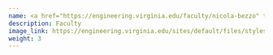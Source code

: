 ```yaml
---
name: <a href="https://engineering.virginia.edu/faculty/nicola-bezzo" target="_blank"> Nicola Bezzo </a>
description: Faculty
image_link: https://engineering.virginia.edu/sites/default/files/styles/faculty_headshot/public/NicolaBezzo_headshot.jpg?itok=oiI2ppwB
weight: 3
---
```

